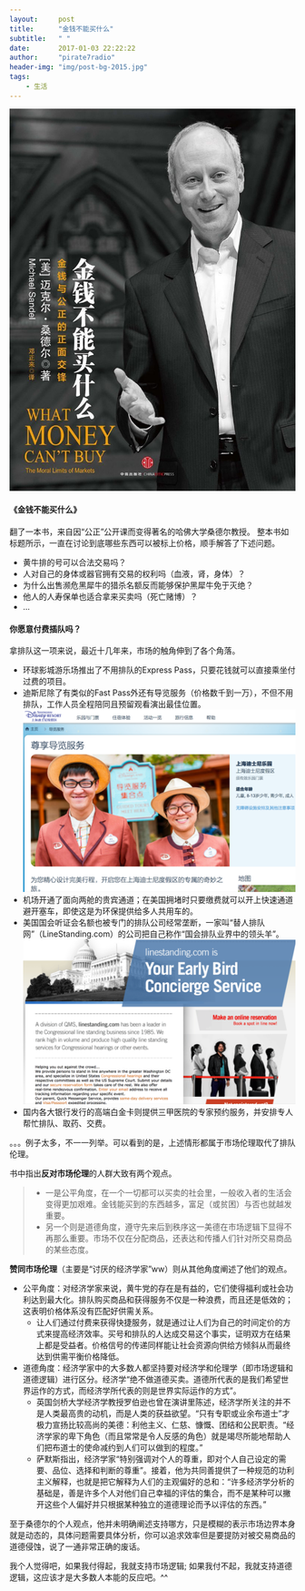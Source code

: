```yaml
---
layout:     post
title:      "金钱不能买什么"
subtitle:   " "
date:       2017-01-03 22:22:22
author:     "pirate7radio"
header-img: "img/post-bg-2015.jpg"
tags:
    - 生活
---
```


![](./_image/2128375399.jpeg)
#### 《金钱不能买什么》
翻了一本书，来自因“公正”公开课而变得著名的哈佛大学桑德尔教授。
整本书如标题所示，一直在讨论到底哪些东西可以被标上价格，顺手解答了下述问题。
- 黄牛排的号可以合法交易吗？
- 人对自己的身体或器官拥有交易的权利吗（血液，肾，身体）？
- 为什么出售濒危黑犀牛的猎杀名额反而能够保护黑犀牛免于灭绝？
- 他人的人寿保单也适合拿来买卖吗（死亡赌博）？
- ...
#### 你愿意付费插队吗？
拿排队这一项来说，最近十几年来，市场的触角伸到了各个角落。
- 环球影城游乐场推出了不用排队的Express Pass，只要花钱就可以直接乘坐付过费的项目。
- 迪斯尼除了有类似的Fast Pass外还有导览服务（价格数千到一万），不但不用排队，工作人员全程陪同且预留观看演出最佳位置。
![](./_image/screenshot-2.png)
- 机场开通了面向两舱的贵宾通道；在美国拥堵时只要缴费就可以开上快速通道避开塞车，即使这是为环保提供给多人共用车的。
- 美国国会听证会名额也被专门的排队公司经常垄断，一家叫“替人排队网”（LineStanding.com）的公司把自己称作“国会排队业界中的领头羊”。
![](./_image/screenshot.png)
- 国内各大银行发行的高端白金卡则提供三甲医院的专家预约服务，并安排专人帮忙排队、取药、交费。

。。。例子太多，不一一列举。可以看到的是，上述情形都属于市场伦理取代了排队伦理。

书中指出**反对市场伦理**的人群大致有两个观点。
> - 一是公平角度，在一个一切都可以买卖的社会里，一般收入者的生活会变得更加艰难。金钱能买到的东西越多，富足（或贫困）与否也就越发重要。
> - 另一个则是道德角度，遵守先来后到秩序这一美德在市场逻辑下显得不再那么重要。市场不仅在分配商品，还表达和传播人们针对所交易商品的某些态度。

**赞同市场伦理**（主要是“讨厌的经济学家”ww）则从其他角度阐述了他们的观点。
- 公平角度：对经济学家来说，黄牛党的存在是有益的，它们使得福利或社会功利达到最大化。排队购买商品和获得服务不仅是一种浪费，而且还是低效的；这表明价格体系没有匹配好供需关系。
    - 让人们通过付费来获得快捷服务，就是通过让人们为自己的时间定价的方式来提高经济效率。买号和排队的人达成交易这个事实，证明双方在结果上都是受益者。价格信号的传递同样能让社会资源向供给方倾斜从而最终达到供需平衡价格降低。
- 道德角度：经济学家中的大多数人都坚持要对经济学和伦理学（即市场逻辑和道德逻辑）进行区分。经济学“绝不做道德买卖。道德所代表的是我们希望世界运作的方式，而经济学所代表的则是世界实际运作的方式”。
    - 英国剑桥大学经济学教授罗伯逊也曾在演讲里陈述，经济学所关注的并不是人类最高贵的动机，而是人类的获益欲望。“只有专职或业余布道士”才极力宣扬比较高尚的美德：利他主义、仁慈、慷慨、团结和公民职责。“经济学家的卑下角色（而且常常是令人反感的角色）就是竭尽所能地帮助人们把布道士的使命减约到人们可以做到的程度。”
    - 萨默斯指出，经济学家“特别强调对个人的尊重，即对个人自己设定的需要、品位、选择和判断的尊重”。接着，他为共同善提供了一种规范的功利主义解释，也就是把它解释为人们的主观偏好的总和：“许多经济学分析的基础是，善是许多个人对他们自己幸福的评估的集合，而不是某种可以撇开这些个人偏好并只根据某种独立的道德理论而予以评估的东西。”

至于桑德尔的个人观点，他并未明确阐述支持哪方，只是模糊的表示市场边界本身就是动态的，具体问题需要具体分析，你可以追求效率但是要提防对被交易商品的道德侵蚀，说了一通非常正确的废话。

我个人觉得吧，如果我付得起，我就支持市场逻辑; 如果我付不起，我就支持道德逻辑，这应该才是大多数人本能的反应吧。^^